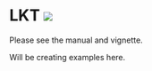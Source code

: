 # LKT [![](https://cranlogs.r-pkg.org/badges/LKT)](https://cran.r-project.org/package=LKT)

Please see the manual and vignette.

Will be creating examples here.
